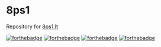 # 8ps1
Repository for [8ps1.lt](https://www.8ps1.lt)

[![forthebadge](http://forthebadge.com/images/badges/powered-by-electricity.svg)](http://forthebadge.com) [![forthebadge](http://forthebadge.com/images/badges/uses-html.svg)](http://forthebadge.com) [![forthebadge](http://forthebadge.com/images/badges/fuck-it-ship-it.svg)](http://forthebadge.com)  [![forthebadge](http://forthebadge.com/images/badges/uses-badges.svg)](http://forthebadge.com)
